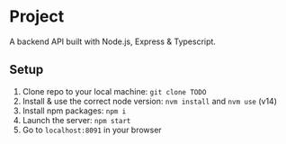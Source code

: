 # Project

A backend API built with Node.js, Express & Typescript.

## Setup

1. Clone repo to your local machine: `git clone TODO`
2. Install & use the correct node version: `nvm install` and `nvm use` (v14)
3. Install npm packages: `npm i`
4. Launch the server: `npm start`
5. Go to `localhost:8091` in your browser
